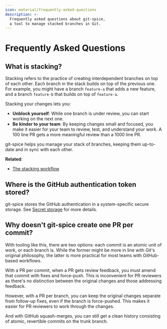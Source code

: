 ```yaml
---
icon: material/frequently-asked-questions
description: >-
  Frequently asked questions about git-spice,
  a tool to manage stacked branches in Git.
---
```


# Frequently Asked Questions

## What is stacking?

Stacking refers to the practice of creating interdependent branches
on top of each other.
Each branch in the stack builds on top of the previous one.
For example, you might have a branch `feature-a` that adds a new feature,
and a branch `feature-b` that builds on top of `feature-a`.

Stacking your changes lets you:

- **Unblock yourself**:
  While one branch is under review, you can start working on the next one.
- **Be kinder to your team**:
  By keeping changes small and focused, you make it easier for your team
  to review, test, and understand your work.
  A 100 line PR gets a more meaningful review than a 1000 line PR.

git-spice helps you manage your stack of branches,
keeping them up-to-date and in sync with each other.

**Related**:

- [The stacking workflow](https://www.stacking.dev/)

## Where is the GitHub authentication token stored?

git-spice stores the GitHub authentication in a system-specific secure storage.
See [Secret storage](guide/internals.md#secret-storage) for more details.

## Why doesn't git-spice create one PR per commit?

With tooling like this, there are two options:
each commit is an atomic unit of work, or each branch is.
While the former might be more in line with Git's original philosophy,
the latter is more practical for most teams with GitHub-based workflows.

With a PR per commit, when a PR gets review feedback,
you must amend that commit with fixes and force-push.
This is inconvenient for PR reviewers as there's no distinction
between the original changes and those addressing feedback.

However, with a PR per branch, you can keep the original changes separate
from follow-up fixes, even if the branch is force-pushed.
This makes it easier for PR reviewers to work through the changes.

And with GitHub squash-merges, you can still get a clean history
consisting of atomic, revertible commits on the trunk branch.
